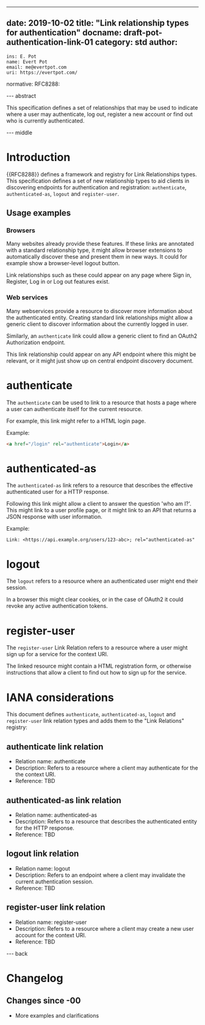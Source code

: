 ---
date: 2019-10-02
title: "Link relationship types for authentication"
docname: draft-pot-authentication-link-01
category: std
author:
 -
    ins: E. Pot
    name: Evert Pot
    email: me@evertpot.com
    uri: https://evertpot.com/
normative:
  RFC8288:

--- abstract

This specification defines a set of relationships that may be used
to indicate where a user may authenticate, log out, register a new
account or find out who is currently authenticated.

--- middle

# Introduction

{{RFC8288}} defines a framework and registry for Link Relationships types.
This specification defines a set of new relationship types to aid clients
in discovering endpoints for authentication and registration:
`authenticate`, `authenticated-as`, `logout` and `register-user`.

## Usage examples

### Browsers

Many websites already provide these features. If these links are annotated
with a standard relationship type, it might allow browser extensions to
automatically discover these and present them in new ways. It could for
example show a browser-level logout button.

Link relationships such as these could appear on any page where Sign in,
Register, Log in or Log out features exist.

### Web services

Many webservices provide a resource to discover more information about the
authenticated entity. Creating standard link relationships might allow a
generic client to discover information about the currently logged in user.

Similarly, an `authenticate` link could allow a generic client to find
an OAuth2 Authorization endpoint.

This link relationship could appear on any API endpoint where this might be
relevant, or it might just show up on central endpoint discovery document.

# authenticate

The `authenticate` can be used to link to a resource that hosts
a page where a user can authenticate itself for the current resource.

For example, this link might refer to a HTML login page.

Example:

~~~ html
<a href="/login" rel="authenticate">Login</a>
~~~

# authenticated-as

The `authenticated-as` link refers to a resource that describes the effective
authenticated user for a HTTP response.

Following this link might allow a client to answer the question 'who am I?'.
This might link to a user profile page, or it might link to an API that
returns a JSON response with user information.

Example:

~~~ http
Link: <https://api.example.org/users/123-abc>; rel="authenticated-as"
~~~

# logout

The `logout` refers to a resource where an authenticated user
might end their session.

In a browser this might clear cookies, or in the case of OAuth2 it could
revoke any active authentication tokens.

# register-user

The `register-user` Link Relation refers to a resource where a user might
sign up for a service for the context URI.

The linked resource might contain a HTML registration form, or otherwise
instructions that allow a client to find out how to sign up for the service.

# IANA considerations

This document defines `authenticate`, `authenticated-as`, `logout` and
`register-user` link relation types and adds them to the "Link Relations"
registry:

## authenticate link relation

- Relation name: authenticate
- Description: Refers to a resource where a client may authenticate for the
  the context URI.
- Reference: TBD

## authenticated-as link relation

- Relation name: authenticated-as
- Description: Refers to a resource that describes the authenticated entity
  for the HTTP response.
- Reference: TBD

## logout link relation

- Relation name: logout 
- Description: Refers to an endpoint where a client may invalidate the current
  authentication session.
- Reference: TBD

## register-user link relation

- Relation name: register-user
- Description: Refers to a resource where a client may create a new user
  account for the context URI.
- Reference: TBD

--- back

# Changelog

## Changes since -00

* More examples and clarifications
